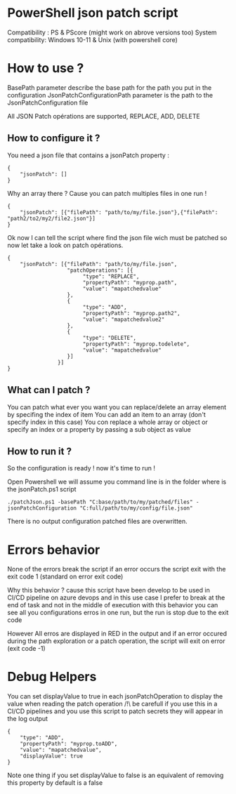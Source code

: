 PowerShell json patch script  
==
Compatibility : PS & PScore (might work on abrove versions too)
System compatibility: Windows 10-11 & Unix (with powershell core)

How to use ? 
=

BasePath parameter describe the base path for the path you put in the configuration 
JsonPatchConfigurationPath parameter is the path to the JsonPatchConfiguration file 

All JSON Patch opérations are supported, REPLACE, ADD, DELETE 

How to configure it ?  
-
You need a json file that contains a jsonPatch property : 

```
{
    "jsonPatch": []
}
```
Why an array there ? 
Cause you can patch multiples files in one run ! 

```
{
    "jsonPatch": [{"filePath": "path/to/my/file.json"},{"filePath": "path2/to2/my2/file2.json"}]
}
```

Ok now I can tell the script where find the json file wich must be patched so now let take a look on patch opérations. 

```
{
    "jsonPatch": [{"filePath": "path/to/my/file.json",
                   "patchOperations": [{
                        "type": "REPLACE",
                        "propertyPath": "myprop.path",
                        "value": "mapatchedvalue"
                   },
                   {
                        "type": "ADD",
                        "propertyPath": "myprop.path2",
                        "value": "mapatchedvalue2"
                   },
                   {
                        "type": "DELETE",
                        "propertyPath": "myprop.todelete",
                        "value": "mapatchedvalue"
                   }]
                }]
}
```

What can I patch ?
- 
You can patch what ever you want you can replace/delete an array element by specifing the index of item
You can add an item to an array (don't specify index in this case)
You con replace a whole array or object or specify an index or a property by passing a sub object as value  

How to run it ? 
-
So the configuration is ready ! now it's time to run ! 

Open Powershell we will assume you command line is in the folder where is the jsonPatch.ps1 script 

```
./patchJson.ps1 -basePath "C:base/path/to/my/patched/files" -jsonPatchConfiguration "C:full/path/to/my/config/file.json"
```

There is no output configuration patched files are overwritten. 

Errors behavior
=
None of the errors break the script if an error occurs the script exit with the exit code 1 (standard on error exit code)

Why this behavior ? cause this script have been develop to be used in CI/CD pipeline on azure devops and in this use case I prefer to break at the end of task and not in the middle of execution with this behavior you can see all you configurations erros in one run, but the run is stop due to the exit code

However All erros are displayed in RED in the output and if an error occured during the path exploration or a patch operation, the script will exit on error (exit code -1)

Debug Helpers
=
You can set displayValue to true in each jsonPatchOperation to display the value when reading the patch operation
/!\ be carefull if you use this in a CI/CD pipelines and you use this script to patch secrets they will appear in the log output 

```
{
    "type": "ADD",
    "propertyPath": "myprop.toADD",
    "value": "mapatchedvalue",
    "displayValue": true
}
```

Note one thing if you set displayValue to false is an equivalent of removing this property by default is a false